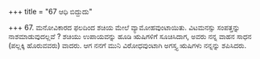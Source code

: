 +++
title = "67 ಆಧಿ ಬಿದ್ದುದು"

+++
67. ಮನೋವಿಕಾರದ  ಫಲದಿಂದ ಶಚಿಯ ಮೇಲೆ ವ್ಯಾಮೋಹವುಂಟಾಯಿತು. ವಿಟಮನಸ್ಸು ಸಂಪತ್ತನ್ನು ನಾಶಮಾಡುವುದಲ್ಲವೆ ? ಶಚಿಯು ಉಪಾಯವನ್ನು ಹೂಡಿ ಋಷಿಗಳಿಗೆ ಸೂಚಿಸಿದಾಗ, ಅವರು ನನ್ನ ವಾಹನ ಸಾಧನ (ಪಲ್ಲಕ್ಕಿ ಹೊರುವವರು) ವಾದರು. ಆಗ ನನಗೆ ಮುನಿ ವಿರೋಧವುಂಟಾಗಿ ಅಗಸ್ತ್ಯ ಋಷಿಗಳು ನನ್ನನ್ನು ಶಪಿಸಿದರು.